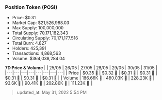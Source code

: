 
  ### Position Token (POSI)
  - Price: $0.31
  - Market Cap: $21,526,988.03
  - Max Supply: 100,000,000
  - Total Supply: 70,171,182.343
  - Circulating Supply: 70,171,177.516
  - Total Burn: 4.827
  - Holders: 425,391
  - Transactions: 4,868,563
  - Volume: $364,038,284.04

  **7D Price & Volume**
  | | 25&#x2F;05 | 26&#x2F;05 | 27&#x2F;05 | 28&#x2F;05 | 29&#x2F;05 | 30&#x2F;05 | 31&#x2F;05 |
  |---|---|---|---|---|---|---|---|
  | Price | $0.35 🔻 | $0.32 🔻 | $0.31 🔻 | $0.31 🔻 | $0.31 🔻 | $0.31 🔻 | $0.31 🔻 |
  | Volume | 186.66K 🔻 | 480.03K 🚀 | 228.23K 🔻 | 93.6K 🔻 | 90.41K 🔻 | 202.86K 🚀 | 111.23K 🔻 |

  > updated_at: May 31, 2022 5:54 PM
